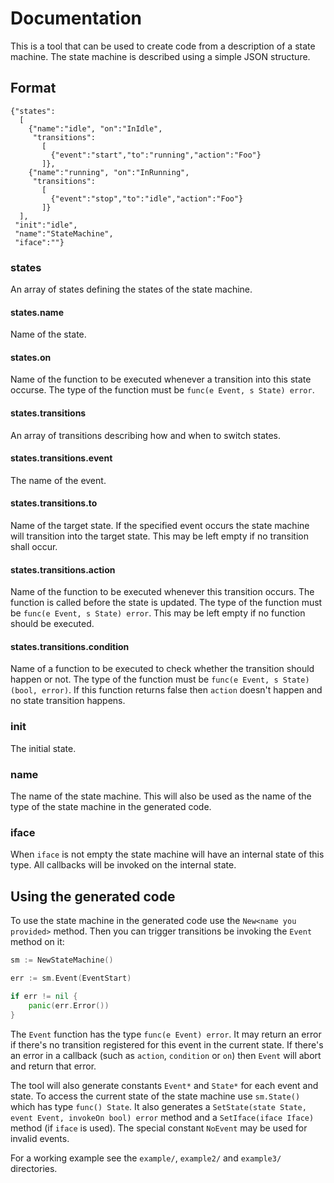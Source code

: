 # Documentation

This is a tool that can be used to create code from a description of a state machine. The state machine 
is described using a simple JSON structure.

## Format

```
{"states":
  [
    {"name":"idle", "on":"InIdle",
     "transitions": 
       [
         {"event":"start","to":"running","action":"Foo"}
       ]},
    {"name":"running", "on":"InRunning",
     "transitions":
       [
         {"event":"stop","to":"idle","action":"Foo"}
       ]}
  ], 
 "init":"idle",
 "name":"StateMachine",
 "iface":""}
```

### states

An array of states defining the states of the state machine.

#### states.name

Name of the state.

#### states.on

Name of the function to be executed whenever a transition into this state occurse.
The type of the function must be `func(e Event, s State) error`.

#### states.transitions

An array of transitions describing how and when to switch states. 

#### states.transitions.event

The name of the event.

#### states.transitions.to

Name of the target state. If the specified event occurs the state machine will transition
into the target state. This may be left empty if no transition shall occur. 

#### states.transitions.action

Name of the function to be executed whenever this transition occurs. The function is called
before the state is updated. The type of the function must be `func(e Event, s State) error`. This
may be left empty if no function should be executed.

#### states.transitions.condition

Name of a function to be executed to check whether the transition should happen or not. The type
of the function must be `func(e Event, s State) (bool, error)`. If this function returns false
then `action` doesn't happen and no state transition happens. 

### init

The initial state. 

### name

The name of the state machine. This will also be used as the name of the type of the state machine in the
generated code. 

### iface

When `iface` is not empty the state machine will have an internal state of this type. All callbacks
will be invoked on the internal state. 

## Using the generated code

To use the state machine in the generated code use the `New<name you provided>` method. Then you can trigger transitions
be invoking the `Event` method on it:

```go
sm := NewStateMachine()

err := sm.Event(EventStart)

if err != nil {
	panic(err.Error())
}
```

The `Event` function has the type `func(e Event) error`. It may return an error if there's no transition registered 
for this event in the current state. If there's an error in a callback (such as `action`, `condition` or `on`) then `Event` will
abort and return that error. 

The tool will also generate constants `Event*` and `State*` for each event and state. To access the current state of the
state machine use `sm.State()` which has type `func() State`. It also generates a `SetState(state State, event Event, invokeOn bool) error`
method and a `SetIface(iface Iface)` method (if `iface` is used). The special constant `NoEvent` may be used for invalid events. 

For a working example see the `example/`, `example2/` and `example3/` directories.
